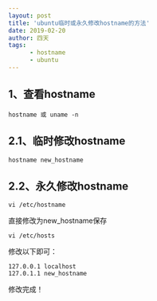 ```yaml
---
layout: post
title: 'ubuntu临时或永久修改hostname的方法'
date: 2019-02-20
author: 四天
tags: 
      - hostname
      - ubuntu 
---
```


## 1、查看hostname ##
<pre><code class="language-css">hostname 或 uname -n</code></pre>
## 2.1、临时修改hostname ##
<pre><code class="language-css">hostname new_hostname</code></pre>
## 2.2、永久修改hostname ##
<pre><code class="language-css">vi /etc/hostname</code></pre>
直接修改为new_hostname保存
<pre><code class="language-css">vi /etc/hosts</code></pre>
修改以下即可：  
<pre><code class="language-css">127.0.0.1 localhost  
127.0.1.1 new_hostname</code></pre>
修改完成！